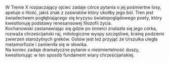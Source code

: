 W Trenie X rozpaczający ojciec zadaje córce pytania o jej pośmiertne losy, apeluje o litość, jakiś znak z zaświatów który ukoiłby jego ból. Tren jest świadectwem pogłębiającego się kryzysu światopoglądowego poety, który kwestionuję podstawy renesansowej filozofii życia.  
Kochanowski zastanawiając się gdzie po śmierci znalazła się jego córka, rozważa chrześcijański raj, mitologiczne wyspy szczęśliwe, krainę podziemi zwierzeń starożytnych greków. Gotów jest też przyjąć że Urszulka uległa metamorfozie i zamieniła się w słowika.  
Na koniec zadaje dramatyczne pytanie o nieśmiertelność duszy, kwestionując w ten sposób fundament wiary chrześcijańskiej.